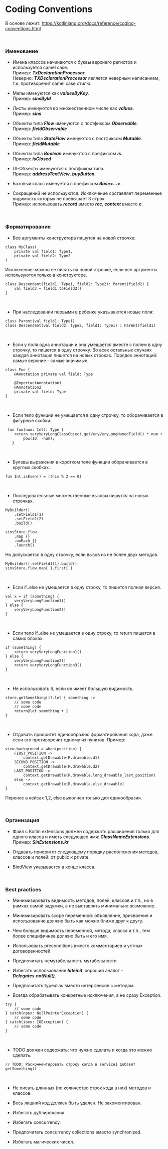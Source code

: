 # Coding Conventions

В основе лежит:
https://kotlinlang.org/docs/reference/coding-conventions.html

<br/>

### Именование

- Имена классов начинаются с буквы верхнего регистра и используется camel case.  
Пример: ***TxDeclarationProcessor***.  
Неверно: ***TXDeclarationProcessor*** является неверным написанием, т.к. противоречит camel case стилю.

- Мапы именуются как ***valuesByKey***.  
Пример: ***sinsById***

- Листы именуются во множественном числе как ***values***.  
Пример: ***sins***

- Объекты типа ***Flow*** именуются с постфиксом ***Observable***.  
Пример: ***fieldObservable***

- Объекты типа ***StateFlow*** именуются с постфиксом ***Mutable***.  
Пример: ***fieldMutable***

- Объекты типа ***Boolean*** именуются с префиксом ***is***.  
Пример: ***isClosed***

- UI-Объекты именуются с постфиком типа.  
Пример: ***addressTextView***, ***buyButton***.

- Базовый класс именуется с префиксом ***Base<...>***.

- Сокращений не используются. Исключение составляет переменные видимость которых не превышает 3 строк.  
Пример: использовать ***record*** вместо ***rec***, ***context*** вместо ***c***.

<br/>

### Форматирование

- Все аргументы конструктора пишутся на новой строчке:
```
class MyClass(
	private val field1: Type1,
	private val field2: Type2
)
```
Исключение: можно не писать на новой строчке, если все аргументы используются только в конструкторе.
```
class Descendant(field1: Type1, field2: Type2): Parent(field2) {
	val field3 = field1.toField3()
}
```
<br/>

- При наследовании первыми в ребенке указываются новые поля:
```
class Parent(val field1: Type1)
class Descendant(val field2: Type2, field1: Type1) : Parent(field1)
```
<br/>

- Если у поля одна аннотации и она умещается вместе с полем в одну строчку, то пишется в одну строчку. Во всех остальных случаях каждая аннотация пишется на новых строках. 
Порядок аннотаций: самые верхние - самые значимые.
```
class Foo {
	@Annotation private val field: Type

	@ImportantAnnotation1
	@Annotation2 
	private val field: Type
}
```
<br/>

- Если тело функции не умещается в одну строчку, то оборачивается в фигурные скобки.
```
 fun foo(num: Int): Type {
	return veryVeryLongClassObject.getVeryVeryLongNamedField() * num + 
		pow(10, -num);
   }
```
<br/>

- Булевы выражения в коротком теле функции оборачивается в круглых скобках.
```
fun Int.isEven() = (this % 2 == 0)
```
<br/>

- Последовательные множественные вызовы пишутся на новых строчках.
```
MyBuilder()
	.setField1(1)
	.setField2(2)
	.build()

sinsStore.flow
	.map {}
	.onEach {}
	.launch()
```
Но допускается в одну строчку, если вызов из не более двух методов.
```
MyBuilder().setField1(1).build()
sinsStore.flow.map{ }.first{ }
```
<br/>

- Если if..else не умещается в одну строку, то пишется полная версия.
```
val x = if (something) {
	veryVeryLongFunction1()
} else {
	veryVeryLongFunction2()
}
```
<br/>

- Если тело if..else не умещается в одну строку, то return пишется в самих блоках.
```
if (something) {
	return veryVeryLongFunction1()
} else {
	veryVeryLongFunction2()
	return veryVeryLongFunction3()
}
```
<br/>

- Не использовать it, если он имеет большую видимость.
```
store.getSomething()?.let { something ->
	// some code
	// some code
	return@let something + 1
}
```
<br/>

- Отдавать приоритет единообразию форматирования кода, даже если это противоречит одному из пунктов.
Пример:
```
view.background = when(position) {
	FIRST_POSITION -> 
		context.getDrawable(R.drawable.d1)
	SECOND_POSITION -> 
		context.getDrawable(R.drawable.d2)
	LAST_POSITION ->
		context.getDrawable(R.drawable.long_drawable_last_position)
	else -> 
		context.getDrawable(R.drawable.else_drawable)
}
```
Перенос в кейсах 1,2, else выполнен только для единообразия.

<br/>

### Организация

- Файл с Koltin extensions должен содержать расширения только для одного класса и иметь следующее имя: ***ClassNameExtensions***.
Пример: ***SinExtensions.kt***

- Отдавать приоритет следующему порядку расположения методов, классов и полей: от public к private.

- BindView указывается в конце класса.

<br/>

### Best practices

- Минимизировать видимость методов, полей, классов и т.п., но в рамках самой задумки, а не выставлять минимально возможное.

- Минимизировать scope переменной: объявление, присвоение и использование должно быть как можно ближе друг к другу.

- Чем больше видимость переменной, метода, класса и т.п., тем более специфичнее должно быть и его имя.

- Использовать preconditions вместо комментариев и устных договоренностей.

- Предпочитать немутабельность мутабельности.

- Избегать использование ***lateinit***, хороший аналог - ***Delegates.notNull()***.

- Предпочитать typealias вместо интерфейсов с методом.

- Всегда обрабатывать конкретные исключения, а не сразу Exception.
```
try {
	// some code
} catch(npex: NullPointerException) { 
	// some code
} catch(ioex: IOException) {
	// some code
}
```
<br/>

- TODO должен содержать: что нужно сделать и когда это можно сделать.
```
// TODO: Раскомментировать строку когда в service1 добавят getSomething()
```
<br/>

- Не писать длинных (по количество строк кода в них) методов и классов.

- Весь лишний код должен быть удален. Не закоментирован.

- Избегать дублирования.

- Избегать concurrency.

- Предпочитать concurrency collections вместо synchronized. 

- Избегать магических чисел.
